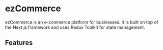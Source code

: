 # ezCommerce

ezCommerce is an e-commerce platform for businesses. It is built on top of the Next.js framework and uses Redux Toolkit for state management.

## Features